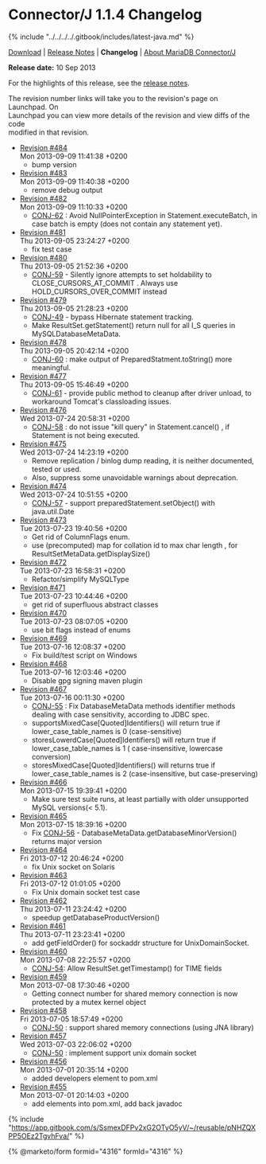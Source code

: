 # Connector/J 1.1.4 Changelog

{% include "../../../../.gitbook/includes/latest-java.md" %}

[Download](https://downloads.mariadb.org/client-java/1.1.4/) | [Release Notes](../../1.1/1.1.4.md) | **Changelog** | [About MariaDB Connector/J](https://app.gitbook.com/s/CjGYMsT2MVP4nd3IyW2L/mariadb-connector-j/about-mariadb-connector-j)

**Release date:** 10 Sep 2013

For the highlights of this release, see the [release notes](../../1.1/1.1.4.md).

The revision number links will take you to the revision's page on Launchpad. On\
Launchpad you can view more details of the revision and view diffs of the code\
modified in that revision.

* [Revision #484](https://bazaar.launchpad.net/~maria-captains/mariadb-java-client/trunk/revision/484)\
  Mon 2013-09-09 11:41:38 +0200
  * bump version
* [Revision #483](https://bazaar.launchpad.net/~maria-captains/mariadb-java-client/trunk/revision/483)\
  Mon 2013-09-09 11:40:38 +0200
  * remove debug output
* [Revision #482](https://bazaar.launchpad.net/~maria-captains/mariadb-java-client/trunk/revision/482)\
  Mon 2013-09-09 11:10:33 +0200
  * [CONJ-62](https://jira.mariadb.org/browse/CONJ-62) : Avoid NullPointerException in Statement.executeBatch, in case batch is empty (does not contain any statement yet).
* [Revision #481](https://bazaar.launchpad.net/~maria-captains/mariadb-java-client/trunk/revision/481)\
  Thu 2013-09-05 23:24:27 +0200
  * fix test case
* [Revision #480](https://bazaar.launchpad.net/~maria-captains/mariadb-java-client/trunk/revision/480)\
  Thu 2013-09-05 21:52:36 +0200
  * [CONJ-59](https://jira.mariadb.org/browse/CONJ-59) - Silently ignore attempts to set holdability to CLOSE\_CURSORS\_AT\_COMMIT . Always use HOLD\_CURSORS\_OVER\_COMMIT instead
* [Revision #479](https://bazaar.launchpad.net/~maria-captains/mariadb-java-client/trunk/revision/479)\
  Thu 2013-09-05 21:28:23 +0200
  * [CONJ-49](https://jira.mariadb.org/browse/CONJ-49) - bypass Hibernate statement tracking.
  * Make ResultSet.getStatement() return null for all I\_S queries in MySQLDatabaseMetaData.
* [Revision #478](https://bazaar.launchpad.net/~maria-captains/mariadb-java-client/trunk/revision/478)\
  Thu 2013-09-05 20:42:14 +0200
  * [CONJ-60](https://jira.mariadb.org/browse/CONJ-60) : make output of PreparedStatment.toString() more meaningful.
* [Revision #477](https://bazaar.launchpad.net/~maria-captains/mariadb-java-client/trunk/revision/477)\
  Thu 2013-09-05 15:46:49 +0200
  * [CONJ-61](https://jira.mariadb.org/browse/CONJ-61) - provide public method to cleanup after driver unload, to workaround Tomcat's classloading issues.
* [Revision #476](https://bazaar.launchpad.net/~maria-captains/mariadb-java-client/trunk/revision/476)\
  Wed 2013-07-24 20:58:31 +0200
  * [CONJ-58](https://jira.mariadb.org/browse/CONJ-58) : do not issue "kill query" in Statement.cancel() , if Statement is not being executed.
* [Revision #475](https://bazaar.launchpad.net/~maria-captains/mariadb-java-client/trunk/revision/475)\
  Wed 2013-07-24 14:23:19 +0200
  * Remove replication / binlog dump reading, it is neither documented, tested or used.
  * Also, suppress some unavoidable warnings about deprecation.
* [Revision #474](https://bazaar.launchpad.net/~maria-captains/mariadb-java-client/trunk/revision/474)\
  Wed 2013-07-24 10:51:55 +0200
  * [CONJ-57](https://jira.mariadb.org/browse/CONJ-57) - support preparedStatement.setObject() with java.util.Date
* [Revision #473](https://bazaar.launchpad.net/~maria-captains/mariadb-java-client/trunk/revision/473)\
  Tue 2013-07-23 19:40:56 +0200
  * Get rid of ColumnFlags enum.
  * use (precomputed) map for collation id to max char length , for ResultSetMetaData.getDisplaySize()
* [Revision #472](https://bazaar.launchpad.net/~maria-captains/mariadb-java-client/trunk/revision/472)\
  Tue 2013-07-23 16:58:31 +0200
  * Refactor/simplify MySQLType
* [Revision #471](https://bazaar.launchpad.net/~maria-captains/mariadb-java-client/trunk/revision/471)\
  Tue 2013-07-23 10:44:46 +0200
  * get rid of superfluous abstract classes
* [Revision #470](https://bazaar.launchpad.net/~maria-captains/mariadb-java-client/trunk/revision/470)\
  Tue 2013-07-23 08:07:05 +0200
  * use bit flags instead of enums
* [Revision #469](https://bazaar.launchpad.net/~maria-captains/mariadb-java-client/trunk/revision/469)\
  Tue 2013-07-16 12:08:37 +0200
  * Fix build/test script on Windows
* [Revision #468](https://bazaar.launchpad.net/~maria-captains/mariadb-java-client/trunk/revision/468)\
  Tue 2013-07-16 12:03:46 +0200
  * Disable gpg signing maven plugin
* [Revision #467](https://bazaar.launchpad.net/~maria-captains/mariadb-java-client/trunk/revision/467)\
  Tue 2013-07-16 00:11:30 +0200
  * [CONJ-55](https://jira.mariadb.org/browse/CONJ-55) : Fix DatabaseMetaData methods identifier methods dealing with case sensitivity, according to JDBC spec.
  * supportsMixedCase\[Quoted]Identifiers() will return true if lower\_case\_table\_names is 0 (case-sensitive)
  * storesLowerdCase\[Quoted]Identifiers() will return true if lower\_case\_table\_names is 1 ( case-insensitive, lowercase conversion)
  * storesMixedCase\[Quoted]Identifiers() will returns true if lower\_case\_table\_names is 2 (case-insensitive, but case-preserving)
* [Revision #466](https://bazaar.launchpad.net/~maria-captains/mariadb-java-client/trunk/revision/466)\
  Mon 2013-07-15 19:39:41 +0200
  * Make sure test suite runs, at least partially with older unsupported MySQL versions(< 5.1).
* [Revision #465](https://bazaar.launchpad.net/~maria-captains/mariadb-java-client/trunk/revision/465)\
  Mon 2013-07-15 18:39:16 +0200
  * Fix [CONJ-56](https://jira.mariadb.org/browse/CONJ-56) - DatabaseMetaData.getDatabaseMinorVersion() returns major version
* [Revision #464](https://bazaar.launchpad.net/~maria-captains/mariadb-java-client/trunk/revision/464)\
  Fri 2013-07-12 20:46:24 +0200
  * fix Unix socket on Solaris
* [Revision #463](https://bazaar.launchpad.net/~maria-captains/mariadb-java-client/trunk/revision/463)\
  Fri 2013-07-12 01:01:05 +0200
  * Fix Unix domain socket test case
* [Revision #462](https://bazaar.launchpad.net/~maria-captains/mariadb-java-client/trunk/revision/462)\
  Thu 2013-07-11 23:24:42 +0200
  * speedup getDatabaseProductVersion()
* [Revision #461](https://bazaar.launchpad.net/~maria-captains/mariadb-java-client/trunk/revision/461)\
  Thu 2013-07-11 23:23:41 +0200
  * add getFieldOrder() for sockaddr structure for UnixDomainSocket.
* [Revision #460](https://bazaar.launchpad.net/~maria-captains/mariadb-java-client/trunk/revision/460)\
  Mon 2013-07-08 22:25:57 +0200
  * [CONJ-54](https://jira.mariadb.org/browse/CONJ-54): Allow ResultSet.getTimestamp() for TIME fields
* [Revision #459](https://bazaar.launchpad.net/~maria-captains/mariadb-java-client/trunk/revision/459)\
  Mon 2013-07-08 17:30:46 +0200
  * Getting connect number for shared memory connection is now protected by a mutex kernel object
* [Revision #458](https://bazaar.launchpad.net/~maria-captains/mariadb-java-client/trunk/revision/458)\
  Fri 2013-07-05 18:57:49 +0200
  * [CONJ-50](https://jira.mariadb.org/browse/CONJ-50) : support shared memory connections (using JNA library)
* [Revision #457](https://bazaar.launchpad.net/~maria-captains/mariadb-java-client/trunk/revision/457)\
  Wed 2013-07-03 22:06:02 +0200
  * [CONJ-50](https://jira.mariadb.org/browse/CONJ-50) : implement support unix domain socket
* [Revision #456](https://bazaar.launchpad.net/~maria-captains/mariadb-java-client/trunk/revision/456)\
  Mon 2013-07-01 20:35:14 +0200
  * added developers element to pom.xml
* [Revision #455](https://bazaar.launchpad.net/~maria-captains/mariadb-java-client/trunk/revision/455)\
  Mon 2013-07-01 20:14:03 +0200
  * add elements into pom.xml, add back javadoc

{% include "https://app.gitbook.com/s/SsmexDFPv2xG2OTyO5yV/~/reusable/pNHZQXPP5OEz2TgvhFva/" %}

{% @marketo/form formid="4316" formId="4316" %}
